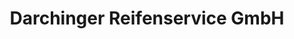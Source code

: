 ---
title: "Darchinger Reifenservice GmbH"
url: /oberpframmern/darchinger-reifenservice-gmbh/
shop: Reifen
---